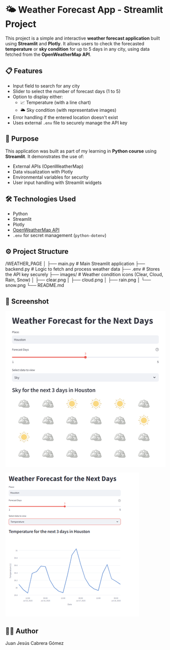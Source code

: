 # 🌤 Weather Forecast App - Streamlit Project

This project is a simple and interactive **weather forecast application** built using **Streamlit** and **Plotly**. It allows users to check the forecasted **temperature** or **sky condition** for up to 5 days in any city, using data fetched from the **OpenWeatherMap API**.

## 📋 Features

- Input field to search for any city
- Slider to select the number of forecast days (1 to 5)
- Option to display either:
  - 📈 Temperature (with a line chart)
  - 🌥 Sky condition (with representative images)
- Error handling if the entered location doesn't exist
- Uses external `.env` file to securely manage the API key

## 🎯 Purpose

This application was built as part of my learning in **Python course** using **Streamlit**. It demonstrates the use of:
- External APIs (OpenWeatherMap)
- Data visualization with Plotly
- Environmental variables for security
- User input handling with Streamlit widgets

## 🛠️ Technologies Used

- Python
- Streamlit
- Plotly
- [OpenWeatherMap API](https://openweathermap.org/forecast5)
- `.env` for secret management (`python-dotenv`)

## ⚙️ Project Structure 

/WEATHER_PAGE
│
├── main.py # Main Streamlit application
├── backend.py # Logic to fetch and process weather data
├── .env # Stores the API key securely 
├── images/ # Weather condition icons (Clear, Cloud, Rain, Snow)
│ ├── clear.png
│ ├── cloud.png
│ ├── rain.png
│ └── snow.png
└── README.md

## 📎 Screenshot

![Sky Screenshot](images\SkyForecastScreenshot.png)

![Temperature Screenshot](images\TempForecastScreenshot.png)

## 👨‍💻 Author

Juan Jesús Cabrera Gómez  

